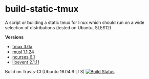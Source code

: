# build-static-tmux

A script or building a static tmux for linux which should run on a wide selection of distributions (tested on Ubuntu, SLES12)

**Versions**
* [tmux 3.0a](https://github.com/tmux/tmux/)
* [musl 1.1.24](https://www.musl-libc.org/)
* [ncurses 6.1](https://www.gnu.org/software/ncurses/)
* [libevent 2.1.11](https://github.com/libevent/libevent/)

Build on Travis-CI (Ubuntu 16.04.6 LTS)
[![Build Status](https://travis-ci.org/mjakob-gh/build-static-tmux.svg?branch=master)](https://travis-ci.org/mjakob-gh/build-static-tmux)
